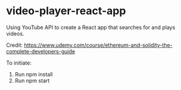 # video-player-react-app

Using YouTube API to create a React app that searches for and plays videos.

Credit: https://www.udemy.com/course/ethereum-and-solidity-the-complete-developers-guide 

To initiate:

1. Run npm install
2. Run npm start
